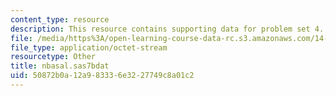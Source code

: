 ```yaml
---
content_type: resource
description: This resource contains supporting data for problem set 4.
file: /media/https%3A/open-learning-course-data-rc.s3.amazonaws.com/14-32-econometrics-spring-2007/50872b0a12a983336e3227749c8a01c2_nbasal.sas7bdat
file_type: application/octet-stream
resourcetype: Other
title: nbasal.sas7bdat
uid: 50872b0a-12a9-8333-6e32-27749c8a01c2
---
```

